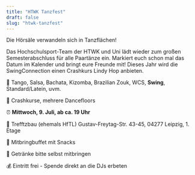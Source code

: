 ```yaml
---
title: "HTWK Tanzfest"
draft: false
slug: "htwk-tanzfest"
---
```


Die Hörsäle verwandeln sich in Tanzflächen!

Das Hochschulsport-Team der HTWK und Uni lädt wieder zum großen Semesterabschluss für alle Paartänze ein. Markiert euch schon mal das Datum im Kalender und bringt eure Freunde mit! Dieses Jahr wird die SwingConnection einen Crashkurs Lindy Hop anbieten.

💃 Tango, Salsa, Bachata, Kizomba, Brazilian Zouk, WCS, **Swing**, Standard/Latein, uvm.

💫 Crashkurse, mehrere Dancefloors

⏰ **Mittwoch, 9. Juli, ab ca. 19 Uhr**

🧭 Trefftzbau (ehemals HfTL) Gustav-Freytag-Str. 43-45, 04277 Leipzig, 1. Etage

🍕 Mitbringbuffet mit Snacks

🧉 Getränke bitte selbst mitbringen

💰 Eintritt frei - Spende direkt an die DJs erbeten
